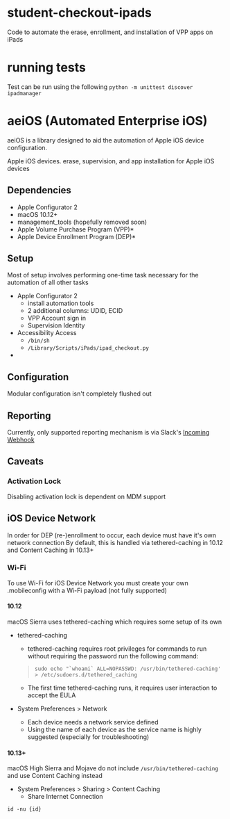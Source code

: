 # student-checkout-ipads

Code to automate the erase, enrollment, and installation of VPP apps on iPads

# running tests
Test can be run using the following `python -m unittest discover ipadmanager`


# aeiOS (Automated Enterprise iOS)
aeiOS is a library designed to aid the automation of Apple iOS device configuration.

Apple iOS devices.
erase, supervision, and app installation for Apple iOS devices

## Dependencies
 - Apple Configurator 2
 - macOS 10.12+
 - management_tools (hopefully removed soon)
 - Apple Volume Purchase Program (VPP)*
 - Apple Device Enrollment Program (DEP)*
 

## Setup
Most of setup involves performing one-time task necessary for the automation of all other tasks
 - Apple Configurator 2
   - install automation tools
   - 2 additional columns: UDID, ECID
   - VPP Account sign in
   - Supervision Identity
 - Accessibility Access
   - `/bin/sh`
   - `/Library/Scripts/iPads/ipad_checkout.py`
 - 

## Configuration
Modular configuration isn't completely flushed out

## Reporting
Currently, only supported reporting mechanism is via Slack's [Incoming Webhook](https://api.slack.com/incoming-webhooks)

## Caveats

### Activation Lock
Disabling activation lock is dependent on MDM support

## iOS Device Network
In order for DEP (re-)enrollment to occur, each device must have it's own network connection
By default, this is handled via tethered-caching in 10.12 and Content Caching in 10.13+ 

### Wi-Fi
To use Wi-Fi for iOS Device Network you must create your own .mobileconfig with a Wi-Fi payload
(not fully supported)

#### 10.12
macOS Sierra uses tethered-caching which requires some setup of its own
 - tethered-caching
   - tethered-caching requires root privileges for commands to run without requiring the password run the following command:    
   > ```sudo echo "`whoami` ALL=NOPASSWD: /usr/bin/tethered-caching' > /etc/sudoers.d/tethered_caching```
      
   - The first time tethered-caching runs, it requires user interaction to accept the EULA

 - System Preferences > Network
   - Each device needs a network service defined
   - Using the name of each device as the service name is highly suggested (especially for troubleshooting)

#### 10.13+
macOS High Sierra and Mojave do not include `/usr/bin/tethered-caching` and use Content Caching instead
 - System Preferences > Sharing > Content Caching
   - Share Internet Connection



`id -nu {id}`
   
